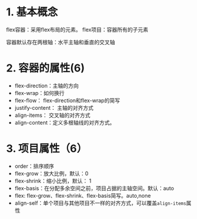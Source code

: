 # 1. 基本概念
flex容器：采用flex布局的元素。
flex项目：容器所有的子元素

容器默认存在两根轴：水平主轴和垂直的交叉轴

# 2. 容器的属性(6)
- flex-direction：主轴的方向
- flex-wrap：如何换行
- flex-flow： flex-direction和flex-wrap的简写
- justify-content： 主轴的对齐方式
- align-items： 交叉轴的对齐方式
- align-content：定义多根轴线的对齐方式。

# 3. 项目属性（6）
- order：排序顺序
- flex-grow：放大比例，默认：0
- flex-shrink：缩小比例，默认： 1
- flex-basis：在分配多余空间之前，项目占据的主轴空间。默认：auto
- flex: flex-grow、flex-shrink、flex-basis简写。auto,none
- align-self：单个项目与其他项目不一样的对齐方式，可以覆盖`align-items`属性
